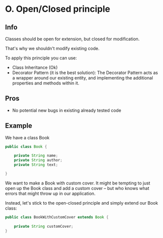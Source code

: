 # O. Open/Closed principle

## Info

 Classes should be open for extension, but closed for modification.
 
 That's why we shouldn't modify existing code. 
 
 To apply this principle you can use:
 - Class Inheritance (Ok)
 - Decorator Pattern (it is the best solution):  The Decorator Pattern acts as a wrapper around our existing entity,
  and implementing the additional properties and methods within it.

## Pros

- No potential new bugs in existing already tested code

## Example

We have a class Book

````java
public class Book {
 
    private String name;
    private String author;
    private String text;

}
````
We want to make a Book with custom cover. It might be tempting to just open up the Book class and add a custom cover – but who knows what errors that might throw up in our application.

Instead, let's stick to the open-closed principle and simply extend our Book class:
````java
public class BookWithCustomCover extends Book {
 
    private String customCover;
}
````
